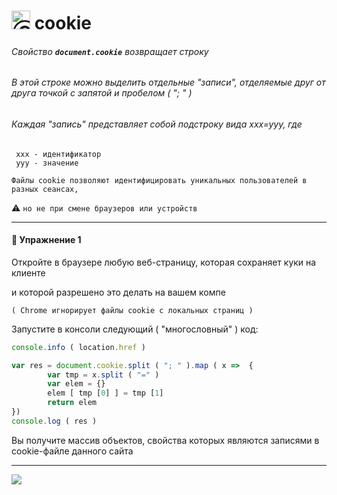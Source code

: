 [ico25]: https://raw.githubusercontent.com/garevna/a-level-js-lessons/master/ico/a-level-25.png
[hw-30]: https://raw.githubusercontent.com/garevna/a-level-js-lessons/master/ico/briefcase-30.png
[cap-30]: https://raw.githubusercontent.com/garevna/a-level-js-lessons/master/ico/coffee-30.png
[warn-25]: https://raw.githubusercontent.com/garevna/a-level-js-lessons/master/ico/warning-25.png

# <img src="https://avatars2.githubusercontent.com/u/19735284?s=40&v=4" width="30" title="Ⓒ Irina Fylyppova ( garevna ) 2019"/> cookie

###### Свойство  **`document.cookie`**  возвращает  строку

###### В этой строке можно выделить отдельные "записи", отделяемые друг от друга точкой с запятой и пробелом  ( "; " )

###### Каждая "запись" представляет собой подстроку вида  xxx=yyy,   где
     xxx - идентификатор
     yyy - значение

`Файлы cookie позволяют идентифицировать уникальных пользователей в разных сеансах,`

:warning: `но не при смене браузеров или устройств`
***

#### 💼 Упражнение 1

Откройте в браузере любую веб-страницу, которая сохраняет куки на клиенте

и которой разрешено это делать на вашем компе

`( Chrome игнорирует файлы cookie с локальных страниц )`

Запустите в консоли следующий ( "многословный" ) код:
```javascript
console.info ( location.href )

var res = document.cookie.split ( "; " ).map ( x =>  {
        var tmp = x.split ( "=" )
        var elem = {}
        elem [ tmp [0] ] = tmp [1]
        return elem
})
console.log ( res )
````
Вы получите массив объектов, свойства которых являются записями в cookie-файле данного сайта

_________________________________________________________________________

![](https://github.com/garevna/js-course/raw/master/images/a-level-ico.png?raw=true)
